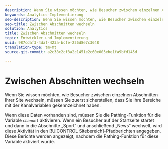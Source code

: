 ```yaml
---
description: Wenn Sie wissen möchten, wie Besucher zwischen einzelnen Abschnitten Ihrer Site wechseln, müssen Sie zuerst sicherstellen, dass Sie Ihre Bereiche mit der Kanalvariablen gekennzeichnet haben.
keywords: Analytics-Implementierung
seo-description: Wenn Sie wissen möchten, wie Besucher zwischen einzelnen Abschnitten Ihrer Site wechseln, müssen Sie zuerst sicherstellen, dass Sie Ihre Bereiche mit der Kanalvariablen gekennzeichnet haben.
seo-title: Zwischen Abschnitten wechseln
solution: Analytics
title: Zwischen Abschnitten wechseln
topic: Entwickler und Implementierung
uuid: 987cdaf3-4daf-423a-bcfe-226d8e7c3648
translation-type: tm+mt
source-git-commit: a2c38c2cf3a2c1451e2c60e003ebe1fa9bfd145d

---
```



# Zwischen Abschnitten wechseln

Wenn Sie wissen möchten, wie Besucher zwischen einzelnen Abschnitten Ihrer Site wechseln, müssen Sie zuerst sicherstellen, dass Sie Ihre Bereiche mit der Kanalvariablen gekennzeichnet haben.

Wenn diese Daten vorhanden sind, müssen Sie die Pathing-Funktion für die Variable *`channel`* aktivieren. Wenn ein Besucher auf der Startseite startet und dann in die Abschnitte „Sport“ und anschließend „News“ wechselt, wird diese Aktivität in den [!UICONTROL Sitebereich]-Pfadberichten angegeben. Diese Berichte werden angezeigt, nachdem die Pathing-Funktion für diese Variable aktiviert wurde.
